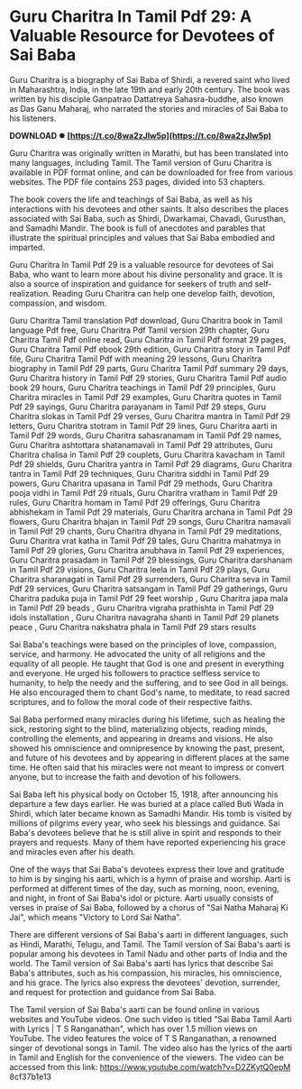 
 
# Guru Charitra In Tamil Pdf 29: A Valuable Resource for Devotees of Sai Baba
 
Guru Charitra is a biography of Sai Baba of Shirdi, a revered saint who lived in Maharashtra, India, in the late 19th and early 20th century. The book was written by his disciple Ganpatrao Dattatreya Sahasra-buddhe, also known as Das Ganu Maharaj, who narrated the stories and miracles of Sai Baba to his listeners.
 
**DOWNLOAD ✸ [https://t.co/8wa2zJlw5p](https://t.co/8wa2zJlw5p)**


 
Guru Charitra was originally written in Marathi, but has been translated into many languages, including Tamil. The Tamil version of Guru Charitra is available in PDF format online, and can be downloaded for free from various websites. The PDF file contains 253 pages, divided into 53 chapters.
 
The book covers the life and teachings of Sai Baba, as well as his interactions with his devotees and other saints. It also describes the places associated with Sai Baba, such as Shirdi, Dwarkamai, Chavadi, Gurusthan, and Samadhi Mandir. The book is full of anecdotes and parables that illustrate the spiritual principles and values that Sai Baba embodied and imparted.
 
Guru Charitra In Tamil Pdf 29 is a valuable resource for devotees of Sai Baba, who want to learn more about his divine personality and grace. It is also a source of inspiration and guidance for seekers of truth and self-realization. Reading Guru Charitra can help one develop faith, devotion, compassion, and wisdom.
 
Guru Charitra Tamil translation Pdf download,  Guru Charitra book in Tamil language Pdf free,  Guru Charitra Pdf Tamil version 29th chapter,  Guru Charitra Tamil Pdf online read,  Guru Charitra in Tamil Pdf format 29 pages,  Guru Charitra Tamil Pdf ebook 29th edition,  Guru Charitra story in Tamil Pdf file,  Guru Charitra Tamil Pdf with meaning 29 lessons,  Guru Charitra biography in Tamil Pdf 29 parts,  Guru Charitra Tamil Pdf summary 29 days,  Guru Charitra history in Tamil Pdf 29 stories,  Guru Charitra Tamil Pdf audio book 29 hours,  Guru Charitra teachings in Tamil Pdf 29 principles,  Guru Charitra miracles in Tamil Pdf 29 examples,  Guru Charitra quotes in Tamil Pdf 29 sayings,  Guru Charitra parayanam in Tamil Pdf 29 steps,  Guru Charitra slokas in Tamil Pdf 29 verses,  Guru Charitra mantra in Tamil Pdf 29 letters,  Guru Charitra stotram in Tamil Pdf 29 lines,  Guru Charitra aarti in Tamil Pdf 29 words,  Guru Charitra sahasranamam in Tamil Pdf 29 names,  Guru Charitra ashtottara shatanamavali in Tamil Pdf 29 attributes,  Guru Charitra chalisa in Tamil Pdf 29 couplets,  Guru Charitra kavacham in Tamil Pdf 29 shields,  Guru Charitra yantra in Tamil Pdf 29 diagrams,  Guru Charitra tantra in Tamil Pdf 29 techniques,  Guru Charitra siddhi in Tamil Pdf 29 powers,  Guru Charitra upasana in Tamil Pdf 29 methods,  Guru Charitra pooja vidhi in Tamil Pdf 29 rituals,  Guru Charitra vratham in Tamil Pdf 29 rules,  Guru Charitra homam in Tamil Pdf 29 offerings,  Guru Charitra abhishekam in Tamil Pdf 29 materials,  Guru Charitra archana in Tamil Pdf 29 flowers,  Guru Charitra bhajan in Tamil Pdf 29 songs,  Guru Charitra namavali in Tamil Pdf 29 chants,  Guru Charitra dhyana in Tamil Pdf 29 meditations,  Guru Charitra vrat katha in Tamil Pdf 29 tales,  Guru Charitra mahatmya in Tamil Pdf 29 glories,  Guru Charitra anubhava in Tamil Pdf 29 experiences,  Guru Charitra prasadam in Tamil Pdf 29 blessings,  Guru Charitra darshanam in Tamil Pdf 29 visions,  Guru Charitra leela in Tamil Pdf 29 plays,  Guru Charitra sharanagati in Tamil Pdf 29 surrenders,  Guru Charitra seva in Tamil Pdf 29 services,  Guru Charitra satsangam in Tamil Pdf 29 gatherings,  Guru Charitra paduka puja in Tamil Pdf 29 feet worship ,  Guru Charitra japa mala in Tamil Pdf 29 beads ,  Guru Charitra vigraha prathishta in Tamil Pdf 29 idols installation ,  Guru Charitra navagraha shanti in Tamil Pdf 29 planets peace ,  Guru Charitra nakshatra phala in Tamil Pdf 29 stars results
  
Sai Baba's teachings were based on the principles of love, compassion, service, and harmony. He advocated the unity of all religions and the equality of all people. He taught that God is one and present in everything and everyone. He urged his followers to practice selfless service to humanity, to help the needy and the suffering, and to see God in all beings. He also encouraged them to chant God's name, to meditate, to read sacred scriptures, and to follow the moral code of their respective faiths.
 
Sai Baba performed many miracles during his lifetime, such as healing the sick, restoring sight to the blind, materializing objects, reading minds, controlling the elements, and appearing in dreams and visions. He also showed his omniscience and omnipresence by knowing the past, present, and future of his devotees and by appearing in different places at the same time. He often said that his miracles were not meant to impress or convert anyone, but to increase the faith and devotion of his followers.
 
Sai Baba left his physical body on October 15, 1918, after announcing his departure a few days earlier. He was buried at a place called Buti Wada in Shirdi, which later became known as Samadhi Mandir. His tomb is visited by millions of pilgrims every year, who seek his blessings and guidance. Sai Baba's devotees believe that he is still alive in spirit and responds to their prayers and requests. Many of them have reported experiencing his grace and miracles even after his death.
  
One of the ways that Sai Baba's devotees express their love and gratitude to him is by singing his aarti, which is a hymn of praise and worship. Aarti is performed at different times of the day, such as morning, noon, evening, and night, in front of Sai Baba's idol or picture. Aarti usually consists of verses in praise of Sai Baba, followed by a chorus of \"Sai Natha Maharaj Ki Jai\", which means \"Victory to Lord Sai Natha\".
 
There are different versions of Sai Baba's aarti in different languages, such as Hindi, Marathi, Telugu, and Tamil. The Tamil version of Sai Baba's aarti is popular among his devotees in Tamil Nadu and other parts of India and the world. The Tamil version of Sai Baba's aarti has lyrics that describe Sai Baba's attributes, such as his compassion, his miracles, his omniscience, and his grace. The lyrics also express the devotees' devotion, surrender, and request for protection and guidance from Sai Baba.
 
The Tamil version of Sai Baba's aarti can be found online in various websites and YouTube videos. One such video is titled \"Sai Baba Tamil Aarti with Lyrics | T S Ranganathan\", which has over 1.5 million views on YouTube. The video features the voice of T S Ranganathan, a renowned singer of devotional songs in Tamil. The video also has the lyrics of the aarti in Tamil and English for the convenience of the viewers. The video can be accessed from this link: https://www.youtube.com/watch?v=D2ZKytQ0epM
 8cf37b1e13
 
